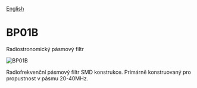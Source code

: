 
[English](./README.md)
<!--- module --->
# BP01B
<!--- Emodule --->

<!--- subtitle --->Radiostronomický pásmový filtr<!--- Esubtitle --->

![BP01B](/doc/img/BP01B_top_big.jpg)

<!--- description --->Radiofrekvenční pásmový filtr SMD konstrukce. Primárně konstruovaný pro propustnost v pásmu 20-40MHz. <!--- Edescription --->
            